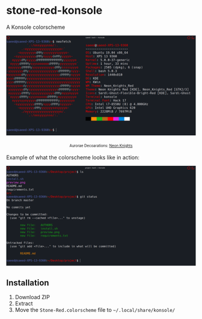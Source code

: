# stone-red-konsole
A Konsole colorscheme

<p align="center">
  <img src="https://raw.githubusercontent.com/SaeedBaig/stone-red-konsole/master/screenshots/preview.png" alt="Preview Stone Red Konsole theme"/>
</p>
<p align="center">
  <sup><sub>
    Aurorae Decoarations: <a href="https://store.kde.org/p/1320441">Neon Knights</a>
  </sub></sup>
</p>

Example of what the colorscheme looks like in action:
<p align="center">
  <img src="https://raw.githubusercontent.com/SaeedBaig/stone-red-konsole/master/screenshots/example.png" alt="Example of Stone Red Konsole theme"/>
</p>

## Installation
1. Download ZIP
2. Extract
3. Move the `Stone-Red.colorscheme` file to `~/.local/share/konsole/`
